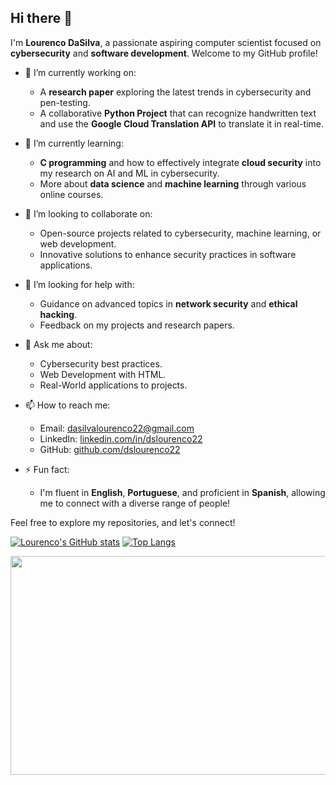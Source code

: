 ## Hi there 👋

I'm **Lourenco DaSilva**, a passionate aspiring computer scientist focused on **cybersecurity** and **software development**. Welcome to my GitHub profile!

- 🔭 I’m currently working on:
  - A **research paper** exploring the latest trends in cybersecurity and pen-testing.
  - A collaborative **Python Project** that can recognize handwritten text and use the **Google Cloud Translation API** to translate it in real-time. 

- 🌱 I’m currently learning:
  - **C programming** and how to effectively integrate **cloud security** into my research on AI and ML in cybersecurity.
  - More about **data science** and **machine learning** through various online courses.

- 👯 I’m looking to collaborate on:
  - Open-source projects related to cybersecurity, machine learning, or web development.
  - Innovative solutions to enhance security practices in software applications.

- 🤔 I’m looking for help with:
  - Guidance on advanced topics in **network security** and **ethical hacking**.
  - Feedback on my projects and research papers.

- 💬 Ask me about:
  - Cybersecurity best practices.
  - Web Development with HTML.
  - Real-World applications to projects.

- 📫 How to reach me:
  - Email: [dasilvalourenco22@gmail.com](mailto:dasilvalourenco22@gmail.com)
  - LinkedIn: [linkedin.com/in/dslourenco22](https://www.linkedin.com/in/lourenco-dasilva-b69986234/)
  - GitHub: [github.com/dslourenco22](https://github.com/dslourenco22)
    
- ⚡ Fun fact:
  - I'm fluent in **English**, **Portuguese**, and proficient in **Spanish**, allowing me to connect with a diverse range of people!

Feel free to explore my repositories, and let's connect!

[![Lourenco's GitHub stats](https://github-readme-stats.vercel.app/api?username=dslourenco22)](https://github.com/anuraghazra/github-readme-stats) [![Top Langs](https://github-readme-stats.vercel.app/api/top-langs/?username=dslourenco22)](https://github.com/anuraghazra/github-readme-stats)

<img src='"https://wakatime.com/share/@dcfc9676-2b77-4473-b982-a2b8b40774ff/6cb29c8a-b342-4a64-a4e4-c2978043a3ce.svg' height = '350' width = '750'/> 
